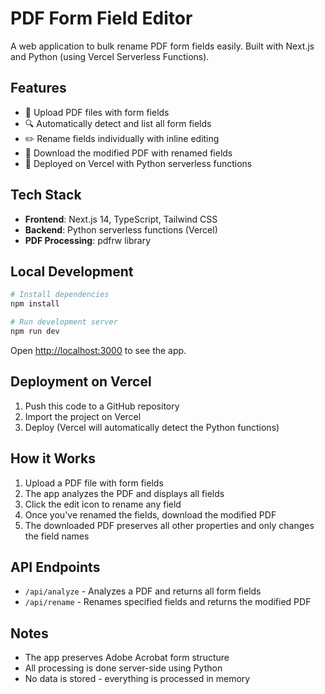 # PDF Form Field Editor

A web application to bulk rename PDF form fields easily. Built with Next.js and Python (using Vercel Serverless Functions).

## Features

- 📄 Upload PDF files with form fields
- 🔍 Automatically detect and list all form fields
- ✏️ Rename fields individually with inline editing
- 💾 Download the modified PDF with renamed fields
- 🚀 Deployed on Vercel with Python serverless functions

## Tech Stack

- **Frontend**: Next.js 14, TypeScript, Tailwind CSS
- **Backend**: Python serverless functions (Vercel)
- **PDF Processing**: pdfrw library

## Local Development

```bash
# Install dependencies
npm install

# Run development server
npm run dev
```

Open [http://localhost:3000](http://localhost:3000) to see the app.

## Deployment on Vercel

1. Push this code to a GitHub repository
2. Import the project on Vercel
3. Deploy (Vercel will automatically detect the Python functions)

## How it Works

1. Upload a PDF file with form fields
2. The app analyzes the PDF and displays all fields
3. Click the edit icon to rename any field
4. Once you've renamed the fields, download the modified PDF
5. The downloaded PDF preserves all other properties and only changes the field names

## API Endpoints

- `/api/analyze` - Analyzes a PDF and returns all form fields
- `/api/rename` - Renames specified fields and returns the modified PDF

## Notes

- The app preserves Adobe Acrobat form structure
- All processing is done server-side using Python
- No data is stored - everything is processed in memory